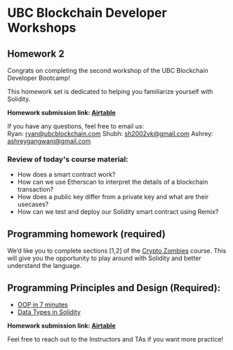 # UBC Blockchain Developer Workshops
  
## Homework 2
Congrats on completing the second workshop of the UBC Blockchain Developer Bootcamp!

This homework set is dedicated to helping you familiarize yourself with Solidity.

**Homework submission link: [Airtable](https://airtable.com/shrwVvFsICHDSeZcW)**
  
If you have any questions, feel free to email us:  
Ryan: [ryan@ubcblockchain.com](mailto:ryan@ubcblockchain.com)
Shubh: [sh2002vk@gmail.com](mailto:sh2002vk@gmail.com)
Ashrey: [ashreygangwani@gmail.com](mailto:ashreygangwani@gmail.com)

### Review of today's course material:
-   How does a smart contract work?
-   How can we use Etherscan to interpret the details of a blockchain transaction?
-   How does a public key differ from a private key and what are their usecases?
-   How can we test and deploy our Solidity smart contract using Remix?

## Programming homework (required)

We’d like you to complete sections [1,2] of the [Crypto Zombies](https://cryptozombies.io/en/course/) course. This will give you the opportunity to play around with Solidity and better understand the language.

## Programming Principles and Design (Required):
- [OOP in 7 minutes](https://www.youtube.com/watch?v=pTB0EiLXUC8)
- [Data Types in Solidity](https://www.youtube.com/watch?v=8Tj-Th_S7NU)

    
**Homework submission link: [Airtable](https://airtable.com/shrwVvFsICHDSeZcW)**

Feel free to reach out to the Instructors and TAs if you want more practice!
